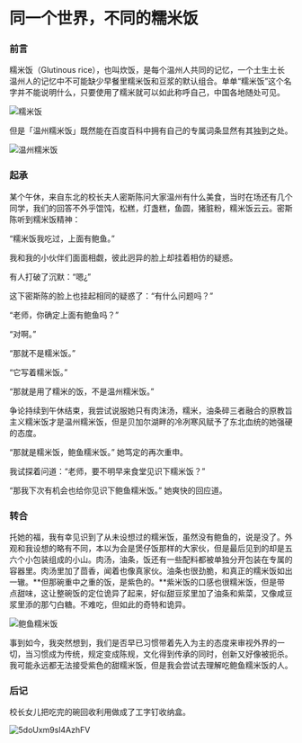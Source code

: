 # 同一个世界，不同的糯米饭

### 前言

糯米饭（Glutinous rice），也叫炊饭，是每个温州人共同的记忆，一个土生土长温州人的记忆中不可能缺少早餐里糯米饭和豆浆的默认组合。单单“糯米饭”这个名字并不能说明什么，只要使用了糯米就可以如此称呼自己，中国各地随处可见。

![糯米饭](https://gitee.com/marcuspierce/image-hosting-service/raw/master/uPic/%E7%B3%AF%E7%B1%B3%E9%A5%AD.png)

但是「温州糯米饭」既然能在百度百科中拥有自己的专属词条显然有其独到之处。

![温州糯米饭](https://gitee.com/marcuspierce/image-hosting-service/raw/master/uPic/%E6%B8%A9%E5%B7%9E%E7%B3%AF%E7%B1%B3%E9%A5%AD.png)

### 起承

某个午休，来自东北的校长夫人密斯陈问大家温州有什么美食，当时在场还有几个同学，我们的回答不外乎馄饨，松糕，灯盏糕，鱼圆，猪脏粉，糯米饭云云。密斯陈听到糯米饭精神：

“糯米饭我吃过，上面有鲍鱼。”

我和我的小伙伴们面面相觑，彼此迥异的脸上却挂着相仿的疑惑。

有人打破了沉默：“嗯¿” 

这下密斯陈的脸上也挂起相同的疑惑了：“有什么问题吗？”

“老师，你确定上面有鲍鱼吗？”

“对啊。”

“那就不是糯米饭。”

“它写着糯米饭。”

“那就是用了糯米的饭，不是温州糯米饭。”

争论持续到午休结束，我尝试说服她只有肉沫汤，糯米，油条碎三者融合的原教旨主义糯米饭才是温州糯米饭，但是贝加尔湖畔的冷冽寒风赋予了东北血统的她强硬的态度。

“那就是糯米饭，鲍鱼糯米饭。” 她笃定的再次重申。

我试探着问道：“老师，要不明早来食堂见识下糯米饭？”

“那我下次有机会也给你见识下鲍鱼糯米饭。” 她爽快的回应道。

### 转合

托她的福，我有幸见识到了从未设想过的糯米饭，虽然没有鲍鱼的，说是没了。外观和我设想的略有不同，本以为会是煲仔饭那样的大家伙，但是最后见到的却是五六个小包装组成的小山。肉汤，油条，饭还有一些配料都被单独分开包装在专属的容器里。肉汤里加了茴香，闻着也像真家伙。油条也很劲脆，和真正的糯米饭如出一辙。**但那碗重中之重的饭，是紫色的。**紫米饭的口感也很糯米饭，但是带点甜味，这让整碗饭的定位诡异了起来，好似甜豆浆里加了油条和紫菜，又像咸豆浆里添的那勺白糖。不难吃，但如此的奇特和诡异。

![鲍鱼糯米饭](https://gitee.com/marcuspierce/image-hosting-service/raw/master/uPic/%E9%B2%8D%E9%B1%BC%E7%B3%AF%E7%B1%B3%E9%A5%AD.jpeg)

事到如今，我突然想到，我们是否早已习惯带着先入为主的态度来审视外界的一切，当习惯成为传统，规定变成陈规，文化得到传承的同时，创新又好像被扼杀。我可能永远都无法接受紫色的甜糯米饭，但是我会尝试去理解吃鲍鱼糯米饭的人。

### 后记

校长女儿把吃完的碗回收利用做成了工字钉收纳盒。

![5doUxm9sl4AzhFV](https://i.loli.net/2021/04/30/5doUxm9sl4AzhFV.jpg)